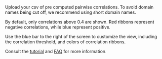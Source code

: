 Upload your csv of pre computed pairwise correlations. To avoid domain names being cut off, we recommend using short domain names. 

By default, only correlations above 0.4 are shown. Red ribbons represent negative correlations, while blue represent positive. 

Use the blue bar to the right of the screen to customize the view, including the correlation threshold, and colors of correlation ribbons. 

Consult the [tutorial](/tutorial) and [FAQ](/faq) for more information.
